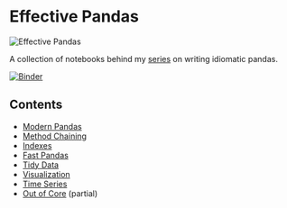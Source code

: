 # Effective Pandas

![Effective Pandas](cover/modern-pandas-cover.png)

A collection of notebooks behind my [series](http://tomaugspurger.github.io/modern-1-intro.html) on
writing idiomatic pandas.

[![Binder](https://mybinder.org/badge.svg)](https://mybinder.org/v2/gh/TomAugspurger/effective-pandas/master)

## Contents

- [Modern Pandas](modern_1_intro.ipynb)
- [Method Chaining](modern_2_method_chaining.ipynb)
- [Indexes](modern_3_indexes.ipynb)
- [Fast Pandas](modern_4_performance.ipynb)
- [Tidy Data](modern_5_tidy.ipynb)
- [Visualization](modern_6_visualization.ipynb)
- [Time Series](modern_7_timeseries.ipynb)
- [Out of Core](modern_8_out_of_core.ipynb) (partial)

